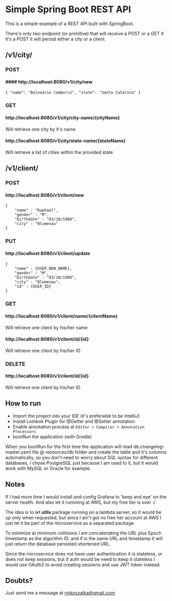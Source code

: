 # Simple Spring Boot REST API

This is a simple example of a REST API built with SpringBoot.

There's only two endpoint (or primitive) that will receive a POST or a GET
if it's a POST it will persist either a city or a client.

## /v1/city/

### POST

#### #### http://localhost:8080/v1/city/new

```
{ "name": "Balneário Camboriú", "state": "Santa Catarina" }
```

### GET

#### http://localhost:8080/v1/city/city-name/{cityName} 
Will retrieve one city by it's name

#### http://localhost:8080/v1/city/state-name/{stateName} 
Will retrieve a list of cities within the provided state

## /v1/client/

### POST

####  http://localhost:8080/v1/client/new

```
{
	"name" : "Raphael",
	"gender" : "M",
	"birthdate" : "03/10/1988",
	"city" : "Blumenau"
}
```


### PUT 

####  http://localhost:8080/v1/client/update

```
{
	"name" : {USER_NEW_NAME},
	"gender" : "M",
	"birthdate" : "03/10/1988",
	"city" : "Blumenau",
    "id" : {USER_ID}
}
```


### GET

#### http://localhost:8080/v1/client/name/{clientName} 
Will retrieve one client by his/her name

#### http://localhost:8080/v1/client/id/{id} 
Will retrieve one client by his/her ID

### DELETE

#### http://localhost:8080/v1/client/id/{id} 
Will retrieve one client by his/her ID

## How to run

- Import the project into your IDE (it's preferable to be IntelliJ)
- Install Lombok Plugin for @Getter and @Setter annotation
- Enable annotation process at ```Editor > Compiler > Annotation Processors```
- bootRun the application (with Gradle)

When you bootRun for the first time the application will read db.changelog-master.yaml file @
resources/db folder and create the table and it's columns automatically, so you don't need to 
worry about SQL syntax for different databases, I chose PostgreSQL just because I am used to it, 
but it would work with MySQL or Oracle for example.

## Notes

If I had more time I would install and config Grafana to 'keep and eye' on the
server health. And also let it runnning at AWS, but my free tier is over :/

The idea is to let **utils** package running on a lambda server, so it would be up
only when requested, but since I ain't got no free tier account at AWS I just let it
be part of the microservice as a separated package.

To minimize at minimum collisions I am concatenating the URL plus Epoch timestamp
as the algorithm ID, and if is the same URL and timestamp it will just return the database
persisted shortened URL.

Since the microservice does not have user authentication it is stateless, or does not keep sessions,
but if auth would be need to keep it stateless I would use OAuth2 to avoid creating sessions and use 
JWT token instead.

## Doubts?
Just send me a message at rmkoszalka@gmail.com
